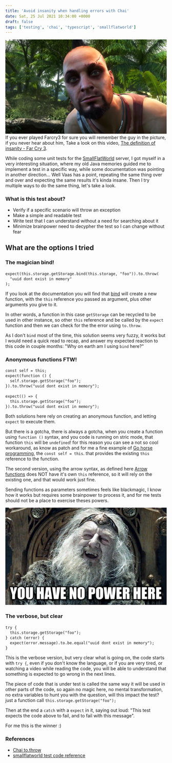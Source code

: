 ```yaml
---
title: 'Avoid insanity when handling errors with Chai'
date: Sat, 25 Jul 2021 10:34:00 +0000
draft: false
tags: ['testing', 'chai', 'typescript', 'smallflatworld']
---
```


![Vaas from Farcry3](/images/2021/insanity.png) 
If you ever played Farcry3 for sure you will remember the guy in the picture, if you never hear about him, Take a look on this video, [The definition of insanity - Far Cry 3](https://www.youtube.com/watch?v=itjmKlYjUak). 

While coding some unit tests for the [SmallFlatWorld](https://github.com/hamilton-lima/smallflatworld) server, I got myself in a very interesting situation, where my old Java memories guided me to implement a test in a specific way, while some documentation was pointing in another direction... Well Vaas has a point, repeating the same thing over and over and expecting the same results it's kinda insane. Then I try multiple ways to do the same thing, let's take a look.

### What is this test about?

- Verify if a specific scenario will throw an exception
- Make a simple and readable test
- Write test that I can understand without a need for searching about it
- Minimize brainpower need to decypher the test so I can change without fear

## What are the options I tried

### The magician bind!
```
expect(this.storage.getStorage.bind(this.storage, "foo")).to.throw(
  "uuid dont exist in memory"
);
```

If you look at the documentation you will find that [bind](https://developer.mozilla.org/en-US/docs/Web/JavaScript/Reference/Global_objects/Function/bind) will create a new function, with the `this` reference you passed as argument, plus other arguments you give to it.

In other words, a function in this case `getStorage` can be recycled to be used in other instance, so other `this` reference and be called by the `expect` function and then we can check for the the error using `to.throw`.

As I don't `bind` most of the time, this solution seems very fuzzy, it works but I would need a quick read to recap, and answer my expected reaction to this code in couple months: "Why on earth am I using `bind` here?"

### Anonymous functions FTW!

```
const self = this;
expect(function () {
  self.storage.getStorage("foo");
}).to.throw("uuid dont exist in memory");

expect(() => {
  this.storage.getStorage("foo");
}).to.throw("uuid dont exist in memory");
```

Both solutions here rely on creating an anonymous function, and letting `expect` to execute them. 

But there is a gotcha, there is always a gotcha, when you create a function using `function ()` syntax, and you code is running on stric mode, that function `this` will be `undefined`! for this reason you can see a not so cool workaround, as know as patch and for me a fine example of [Go horse programming](https://gist.github.com/banaslee/4147370), the `const self = this`. that provides the existing `this` reference to the function.

The second version, using the arrow syntax, as defined here [Arrow functions](https://developer.mozilla.org/en-US/docs/Web/JavaScript/Reference/Functions/Arrow_functions) does NOT have it's own `this` reference, so it will rely on the existing one, and that would work just fine.

Sending functions as parameters sometimes feels like blackmagic, I know how it works but requires some brainpower to process it, and for me tests should not be a place to exercise theses powers.

![Brain you have no power here](/images/2021/you-have-no-power-here.jpg) 

### The verbose, but clear
```
try {
  this.storage.getStorage("foo");
} catch (error) {
  expect(error.message).to.be.equal("uuid dont exist in memory");
}
```

This is the verbose version, but very clear what is going on, the code starts with `try {`, even if you don't know the language, or if you are very tired, or watching a video while reading the code, you will be able to understand that something is expected to go wrong in the next lines.

The piece of code that is under test is called the same way it will be used in other parts of the code, so again no magic here, no mental transformation, no extra variables to hunt you with the question, will this impact the test? just a function call `this.storage.getStorage("foo");`

Then at the end a `catch` with a `expect` in it, saying out loud: "This test expects the code above to fail, and to fail with this message".

For me this is the winner :)

### References 

- [Chai to.throw](https://www.chaijs.com/api/bdd/#method_throw)
- [smallflatworld test code reference](https://github.com/hamilton-lima/smallflatworld/blob/8f57584dc6f5e3b8c2326ffb4f866ce110abc976/server/tests/memory.storage.spec.ts#L22)